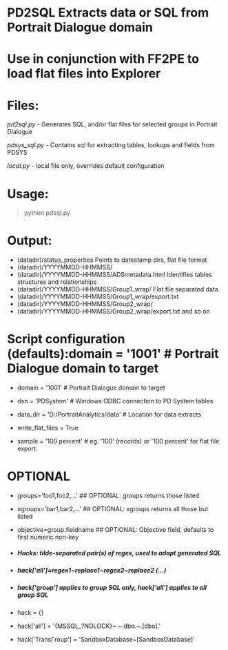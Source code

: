 # PD2SQL Extracts data or SQL from Portrait Dialogue domain
# Use in conjunction with FF2PE to load flat files into Explorer

# Files:
*pd2sql.py* - Generates SQL, and/or flat files for selected groups in Portrait Dialogue

*pdsys_sql.py*  - Contains sql for extracting tables, lookups and fields from PDSYS

*local.py*   - local file only, overrides default configuration

# Usage:

> python pdsql.py 

# Output:

- (datadir)/status_properties                    Points to datestamp dirs, flat file format
- (datadir)/YYYYMMDD-HHMMSS/                     
- (datadir)/YYYYMMDD-HHMMSS/ADSmetadata.html     Identifies tables structures and relationships
- (datadir)/YYYYMMDD-HHMMSS/Group1_wrap/         Flat file separated data
- (datadir)/YYYYMMDD-HHMMSS/Group1_wrap/export.txt
- (datadir)/YYYYMMDD-HHMMSS/Group2_wrap/
- (datadir)/YYYYMMDD-HHMMSS/Group2_wrap/export.txt
and so on


# Script configuration (defaults):domain = '1001'   # Portrait Dialogue domain to target

- domain = '1001'   # Portrait Dialogue domain to target
- dsn = 'PDSystem'  # Windows ODBC connection to PD System tables
- data_dir = 'D:/PortraitAnalytics/data' # Location for data extracts

- write_flat_files = True
- sample = '100 percent' # eg. '100' (records) or '100 percent' for flat file export.

# OPTIONAL
-  groups='foo1,foo2,...'  ## OPTIONAL: groups returns those listed
-  xgroups='bar1,bar2,...'  ## OPTIONAL: xgroups returns all those but listed
-  objective=group.fieldname ## OPTIONAL: Objective field, defaults to first numeric non-key

- ##### Hacks:  tilde-separated pair(s) of regex, used to adapt generated SQL
- ##### hack['all']=regex1~replace1~regex2~replace2 (...)
- ##### hack['group'] applies to group SQL only, hack['all'] applies to all group SQL
- hack = {}
- hack['all'] = '{MSSQL_?NOLOCK}~ ~\.dbo\.~.[dbo].'
- hack['TransГroup'] = 'SandboxDatabase~[SandboxDatabase]'
 
